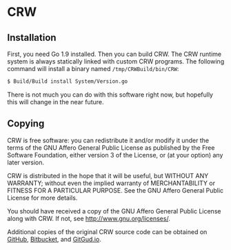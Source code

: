 # CRW

## Installation

First, you need Go 1.9 installed. Then you can build CRW. The CRW runtime system
is always statically linked with custom CRW programs. The following command will
install a binary named `/tmp/CRWBuild/bin/CRW`:

```bash
$ Build/Build install System/Version.go
```

There is not much you can do with this software right now, but hopefully this
will change in the near future.

## Copying

CRW is free software: you can redistribute it and/or modify it under the terms
of the GNU Affero General Public License as published by the Free Software
Foundation, either version 3 of the License, or (at your option) any later
version.

CRW is distributed in the hope that it will be useful, but WITHOUT ANY WARRANTY;
without even the implied warranty of MERCHANTABILITY or FITNESS FOR A PARTICULAR
PURPOSE. See the GNU Affero General Public License for more details.

You should have received a copy of the GNU Affero General Public License along
with CRW. If not, see <http://www.gnu.org/licenses/>.

Additional copies of the original CRW source code can be obtained on
[GitHub][github], [Bitbucket][bitbucket], and [GitGud.io][gitgud].

[github]: https://github.com/rightfold/crw
[bitbucket]: https://bitbucket.org/rightfold/crw
[gitgud]: https://gitgud.io/rightfold/crw

